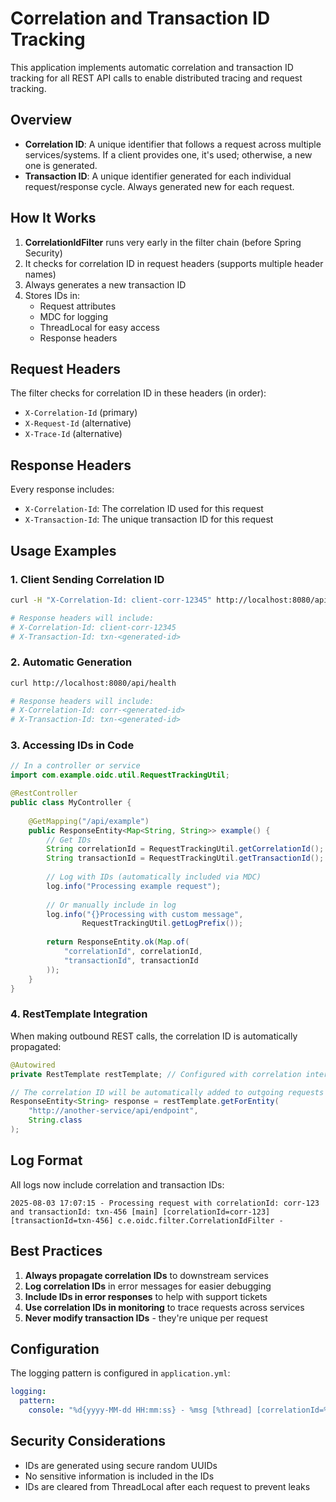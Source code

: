 # Correlation and Transaction ID Tracking

This application implements automatic correlation and transaction ID tracking for all REST API calls to enable distributed tracing and request tracking.

## Overview

- **Correlation ID**: A unique identifier that follows a request across multiple services/systems. If a client provides one, it's used; otherwise, a new one is generated.
- **Transaction ID**: A unique identifier generated for each individual request/response cycle. Always generated new for each request.

## How It Works

1. **CorrelationIdFilter** runs very early in the filter chain (before Spring Security)
2. It checks for correlation ID in request headers (supports multiple header names)
3. Always generates a new transaction ID
4. Stores IDs in:
   - Request attributes
   - MDC for logging
   - ThreadLocal for easy access
   - Response headers

## Request Headers

The filter checks for correlation ID in these headers (in order):
- `X-Correlation-Id` (primary)
- `X-Request-Id` (alternative)
- `X-Trace-Id` (alternative)

## Response Headers

Every response includes:
- `X-Correlation-Id`: The correlation ID used for this request
- `X-Transaction-Id`: The unique transaction ID for this request

## Usage Examples

### 1. Client Sending Correlation ID

```bash
curl -H "X-Correlation-Id: client-corr-12345" http://localhost:8080/api/health

# Response headers will include:
# X-Correlation-Id: client-corr-12345
# X-Transaction-Id: txn-<generated-id>
```

### 2. Automatic Generation

```bash
curl http://localhost:8080/api/health

# Response headers will include:
# X-Correlation-Id: corr-<generated-id>
# X-Transaction-Id: txn-<generated-id>
```

### 3. Accessing IDs in Code

```java
// In a controller or service
import com.example.oidc.util.RequestTrackingUtil;

@RestController
public class MyController {
    
    @GetMapping("/api/example")
    public ResponseEntity<Map<String, String>> example() {
        // Get IDs
        String correlationId = RequestTrackingUtil.getCorrelationId();
        String transactionId = RequestTrackingUtil.getTransactionId();
        
        // Log with IDs (automatically included via MDC)
        log.info("Processing example request");
        
        // Or manually include in log
        log.info("{}Processing with custom message", 
                RequestTrackingUtil.getLogPrefix());
        
        return ResponseEntity.ok(Map.of(
            "correlationId", correlationId,
            "transactionId", transactionId
        ));
    }
}
```

### 4. RestTemplate Integration

When making outbound REST calls, the correlation ID is automatically propagated:

```java
@Autowired
private RestTemplate restTemplate; // Configured with correlation interceptor

// The correlation ID will be automatically added to outgoing requests
ResponseEntity<String> response = restTemplate.getForEntity(
    "http://another-service/api/endpoint", 
    String.class
);
```

## Log Format

All logs now include correlation and transaction IDs:

```
2025-08-03 17:07:15 - Processing request with correlationId: corr-123 and transactionId: txn-456 [main] [correlationId=corr-123] [transactionId=txn-456] c.e.oidc.filter.CorrelationIdFilter - 
```

## Best Practices

1. **Always propagate correlation IDs** to downstream services
2. **Log correlation IDs** in error messages for easier debugging
3. **Include IDs in error responses** to help with support tickets
4. **Use correlation IDs in monitoring** to trace requests across services
5. **Never modify transaction IDs** - they're unique per request

## Configuration

The logging pattern is configured in `application.yml`:

```yaml
logging:
  pattern:
    console: "%d{yyyy-MM-dd HH:mm:ss} - %msg [%thread] [correlationId=%X{correlationId:-N/A}] [transactionId=%X{transactionId:-N/A}] %logger{36} - %n"
```

## Security Considerations

- IDs are generated using secure random UUIDs
- No sensitive information is included in the IDs
- IDs are cleared from ThreadLocal after each request to prevent leaks